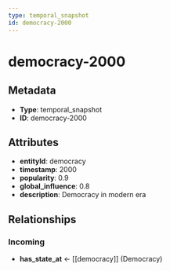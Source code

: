 ```yaml
---
type: temporal_snapshot
id: democracy-2000
---
```


# democracy-2000

## Metadata

- **Type**: temporal_snapshot
- **ID**: democracy-2000

## Attributes

- **entityId**: democracy
- **timestamp**: 2000
- **popularity**: 0.9
- **global_influence**: 0.8
- **description**: Democracy in modern era

## Relationships

### Incoming

- **has_state_at** ← [[democracy]] (Democracy)

